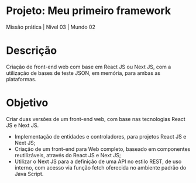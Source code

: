 # Projeto: Meu primeiro framework
 Missão prática | Nível 03 | Mundo 02
 
# Descrição
 Criação de front-end web com base em React JS ou Next JS, com a utilização de bases de teste JSON, em memória, para ambas as plataformas.

# Objetivo
 Criar duas versões de um front-end web, com base nas tecnologias React JS e Next JS.

 - Implementação de entidades e controladores, para projetos React JS e Next JS;
 - Criação de um front-end para Web completo, baseado em componentes reutilizáveis, através do React JS e Next JS;
 - Utilizar o Next JS para a definição de uma API no estilo REST, de uso interno, com acesso via função fetch oferecida no ambiente padrão do Java Script.
